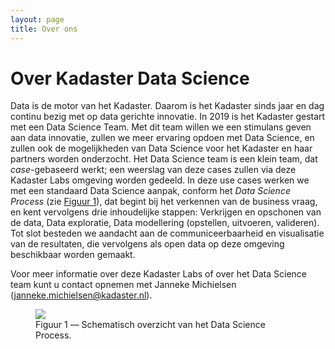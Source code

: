 ```yaml
---
layout: page
title: Over ons
---
```

# Over Kadaster Data Science

Data is de motor van het Kadaster.  Daarom is het Kadaster sinds jaar en dag continu bezig met op data gerichte innovatie.  In 2019 is het Kadaster gestart met een Data Science Team.  Met dit team willen we een stimulans geven aan data innovatie, zullen we meer ervaring opdoen met Data Science, en zullen ook de mogelijkheden van Data Science voor het Kadaster en haar partners worden onderzocht.  Het Data Science team is een klein team, dat _case_-gebaseerd werkt; een weerslag van deze cases zullen via deze Kadaster Labs omgeving worden gedeeld.  In deze use cases werken we met een standaard Data Science aanpak, conform het _Data Science Process_ (zie [Figuur 1](#figuur-1)), dat begint bij het verkennen van de business vraag, en kent vervolgens drie inhoudelijke stappen: Verkrijgen en opschonen van de data, Data exploratie, Data modellering (opstellen, uitvoeren, valideren).  Tot slot besteden we aandacht aan de communiceerbaarheid en visualisatie van de resultaten, die vervolgens als open data op deze omgeving beschikbaar worden gemaakt.

Voor meer informatie over deze Kadaster Labs of over het Data Science team kunt u contact opnemen met Janneke Michielsen ([janneke.michielsen@kadaster.nl](mailto:janneke.michielsen@kadaster.nl)).

<figure id="figuur-1">
  <img src="/assets/images/data-science-process.jpg">
  <figcaption>
    Figuur 1 ― Schematisch overzicht van het Data Science Process.
  </figcaption>
</figure>
